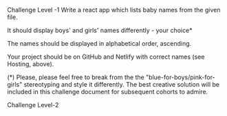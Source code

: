 Challenge Level -1
Write a react app which lists baby names from the given file.

It should display boys' and girls' names differently - your choice*

The names should be displayed in alphabetical order, ascending.

Your project should be on GitHub and Netlify with correct names (see Hosting, above).

(*) Please, please feel free to break from the the "blue-for-boys/pink-for-girls" stereotyping and style it differently. The best creative solution will be included in this challenge document for subsequent cohorts to admire.

Challenge Level-2